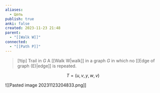 ```yaml
---
aliases:
  - Цепь
publish: true
anki: false
created: 2023-11-23 21:48
parent:
  - "[[Walk W]]"
connected:
  - "[[Path P]]"
---
```


> [!tip] Trail in ${} G {}$
A [[Walk W|walk]] in a graph ${} G$ in which no [[Edge of graph (E)|edge]] is repeated.

$$T = (u,v,y,w,v)$$

![[Pasted image 20231123204833.png]]











